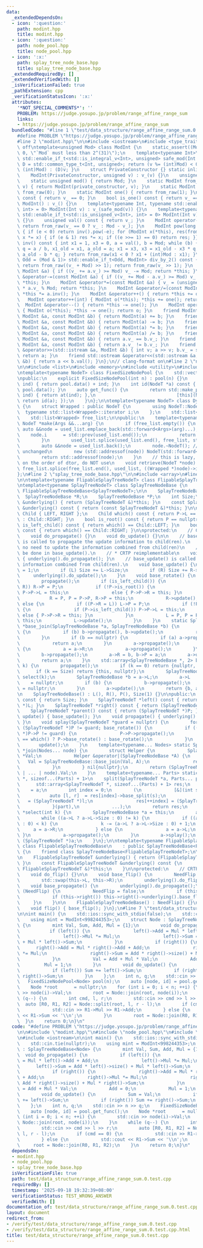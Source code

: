 ```yaml
---
data:
  _extendedDependsOn:
  - icon: ':question:'
    path: modint.hpp
    title: modint.hpp
  - icon: ':question:'
    path: node_pool.hpp
    title: node_pool.hpp
  - icon: ':x:'
    path: splay_tree_node_base.hpp
    title: splay_tree_node_base.hpp
  _extendedRequiredBy: []
  _extendedVerifiedWith: []
  _isVerificationFailed: true
  _pathExtension: cpp
  _verificationStatusIcon: ':x:'
  attributes:
    '*NOT_SPECIAL_COMMENTS*': ''
    PROBLEM: https://judge.yosupo.jp/problem/range_affine_range_sum
    links:
    - https://judge.yosupo.jp/problem/range_affine_range_sum
  bundledCode: "#line 1 \"test/data_structure/range_affine_range_sum.0.test.cpp\"\n\
    #define PROBLEM \"https://judge.yosupo.jp/problem/range_affine_range_sum\"\n\n\
    #line 2 \"modint.hpp\"\n\n#include <iostream>\n#include <type_traits>\n\n// clang-format\
    \ off\ntemplate<unsigned Mod> class ModInt {\n    static_assert((Mod >> 31) ==\
    \ 0, \"`Mod` must less than 2^(31)\");\n    template<typename Int>\n    static\
    \ std::enable_if_t<std::is_integral_v<Int>, unsigned> safe_mod(Int v) { using\
    \ D = std::common_type_t<Int, unsigned>; return (v %= (int)Mod) < 0 ? (D)(v +\
    \ (int)Mod) : (D)v; }\n    struct PrivateConstructor {} static inline private_constructor{};\n\
    \    ModInt(PrivateConstructor, unsigned v) : v_(v) {}\n    unsigned v_;\n\npublic:\n\
    \    static unsigned mod() { return Mod; }\n    static ModInt from_raw(unsigned\
    \ v) { return ModInt(private_constructor, v); }\n    static ModInt zero() { return\
    \ from_raw(0); }\n    static ModInt one() { return from_raw(1); }\n    bool is_zero()\
    \ const { return v_ == 0; }\n    bool is_one() const { return v_ == 1; }\n   \
    \ ModInt() : v_() {}\n    template<typename Int, typename std::enable_if_t<std::is_signed_v<Int>,\
    \ int> = 0> ModInt(Int v) : v_(safe_mod(v)) {}\n    template<typename Int, typename\
    \ std::enable_if_t<std::is_unsigned_v<Int>, int> = 0> ModInt(Int v) : v_(v % Mod)\
    \ {}\n    unsigned val() const { return v_; }\n    ModInt operator-() const {\
    \ return from_raw(v_ == 0 ? v_ : Mod - v_); }\n    ModInt pow(long long e) const\
    \ { if (e < 0) return inv().pow(-e); for (ModInt x(*this), res(from_raw(1));;\
    \ x *= x) { if (e & 1) res *= x; if ((e >>= 1) == 0) return res; }}\n    ModInt\
    \ inv() const { int x1 = 1, x3 = 0, a = val(), b = Mod; while (b) { const int\
    \ q = a / b, x1_old = x1, a_old = a; x1 = x3, x3 = x1_old - x3 * q, a = b, b =\
    \ a_old - b * q; } return from_raw(x1 < 0 ? x1 + (int)Mod : x1); }\n    template<bool\
    \ Odd = (Mod & 1)> std::enable_if_t<Odd, ModInt> div_by_2() const { if (v_ & 1)\
    \ return from_raw((v_ + Mod) >> 1); return from_raw(v_ >> 1); }\n    ModInt &operator+=(const\
    \ ModInt &a) { if ((v_ += a.v_) >= Mod) v_ -= Mod; return *this; }\n    ModInt\
    \ &operator-=(const ModInt &a) { if ((v_ += Mod - a.v_) >= Mod) v_ -= Mod; return\
    \ *this; }\n    ModInt &operator*=(const ModInt &a) { v_ = (unsigned long long)v_\
    \ * a.v_ % Mod; return *this; }\n    ModInt &operator/=(const ModInt &a) { return\
    \ *this *= a.inv(); }\n    ModInt &operator++() { return *this += one(); }\n \
    \   ModInt operator++(int) { ModInt o(*this); *this += one(); return o; }\n  \
    \  ModInt &operator--() { return *this -= one(); }\n    ModInt operator--(int)\
    \ { ModInt o(*this); *this -= one(); return o; }\n    friend ModInt operator+(const\
    \ ModInt &a, const ModInt &b) { return ModInt(a) += b; }\n    friend ModInt operator-(const\
    \ ModInt &a, const ModInt &b) { return ModInt(a) -= b; }\n    friend ModInt operator*(const\
    \ ModInt &a, const ModInt &b) { return ModInt(a) *= b; }\n    friend ModInt operator/(const\
    \ ModInt &a, const ModInt &b) { return ModInt(a) /= b; }\n    friend bool operator==(const\
    \ ModInt &a, const ModInt &b) { return a.v_ == b.v_; }\n    friend bool operator!=(const\
    \ ModInt &a, const ModInt &b) { return a.v_ != b.v_; }\n    friend std::istream\
    \ &operator>>(std::istream &a, ModInt &b) { int v; a >> v; b.v_ = safe_mod(v);\
    \ return a; }\n    friend std::ostream &operator<<(std::ostream &a, const ModInt\
    \ &b) { return a << b.val(); }\n};\n// clang-format on\n#line 2 \"node_pool.hpp\"\
    \n\n#include <list>\n#include <memory>\n#include <utility>\n#include <vector>\n\
    \ntemplate<typename NodeT> class FixedSizeNodePool {\n    std::vector<NodeT> pool;\n\
    \npublic:\n    explicit FixedSizeNodePool(int n) : pool(n) {}\n    NodeT *at(int\
    \ ind) { return pool.data() + ind; }\n    int id(NodeT *a) const { return a -\
    \ pool.data(); }\n    auto get_func() {\n        return std::make_pair([this](int\
    \ ind) { return at(ind); },\n                              [this](NodeT *a) {\
    \ return id(a); });\n    }\n};\n\ntemplate<typename NodeT> class DynamicSizeNodePool\
    \ {\n    struct Wrapped : public NodeT {\n        using NodeT::NodeT;\n      \
    \  typename std::list<Wrapped>::iterator i;\n    };\n    std::list<Wrapped> used_list;\n\
    \    std::list<Wrapped> free_list;\n\npublic:\n    template<typename... Args>\
    \ NodeT *make(Args &&...arg) {\n        if (free_list.empty()) {\n           \
    \ auto &&node = used_list.emplace_back(std::forward<Args>(arg)...);\n        \
    \    node.i      = std::prev(used_list.end());\n            return std::addressof(node);\n\
    \        }\n        used_list.splice(used_list.end(), free_list, std::prev(free_list.end()));\n\
    \        auto &&node = used_list.back();\n        node.~NodeT(); // i remains\
    \ unchanged\n        new (std::addressof(node)) NodeT(std::forward<Args>(arg)...);\n\
    \        return std::addressof(node);\n    }\n    // this is lazy, if sth. relies\
    \ on the order of dtor, do NOT use\n    void retrieve(NodeT *node) {\n       \
    \ free_list.splice(free_list.end(), used_list, ((Wrapped *)node)->i);\n    }\n\
    };\n#line 2 \"splay_tree_node_base.hpp\"\n\n#include <array>\n#line 5 \"splay_tree_node_base.hpp\"\
    \n\ntemplate<typename FlipableSplayTreeNodeT> class FlipableSplayTreeNodeBase;\n\
    \ntemplate<typename SplayTreeNodeT> class SplayTreeNodeBase {\n    friend class\
    \ FlipableSplayTreeNodeBase<SplayTreeNodeT>;\n\n    SplayTreeNodeBase *L;\n  \
    \  SplayTreeNodeBase *R;\n    SplayTreeNodeBase *P;\n    int Size;\n\n    SplayTreeNodeT\
    \ &underlying() { return (SplayTreeNodeT &)*this; }\n    const SplayTreeNodeT\
    \ &underlying() const { return (const SplayTreeNodeT &)*this; }\n\n    enum class\
    \ Child { LEFT, RIGHT };\n    Child which() const { return P->L == this ? Child::LEFT\
    \ : Child::RIGHT; }\n    bool is_root() const { return P == nullptr; }\n    bool\
    \ is_left_child() const { return which() == Child::LEFT; }\n    bool is_right_child()\
    \ const { return which() == Child::RIGHT; }\n\nprotected:\n    // CRTP reimplement\n\
    \    void do_propagate() {}\n    void do_update() {}\n\n    // base_propagate()\
    \ is called to propagate the update information to child(ren).\n    // There is\
    \ no need to update the information combined from child(ren)\n    // which should\
    \ be done in base_update().\n    // * CRTP reimplementable\n    void base_propagate()\
    \ { underlying().do_propagate(); }\n    // base_update() is called to update the\
    \ information combined from child(ren).\n    void base_update() {\n        Size\
    \ = 1;\n        if (L) Size += L->Size;\n        if (R) Size += R->Size;\n   \
    \     underlying().do_update();\n    }\n    void base_rotate() {\n        P->propagate();\n\
    \        propagate();\n        if (is_left_child()) {\n            if ((P->L =\
    \ R)) R->P = P;\n            if (!P->is_root()) {\n                if (P->is_left_child())\
    \ P->P->L = this;\n                else { P->P->R = this; }\n            }\n \
    \           R = P, P = P->P, R->P = this;\n            R->update();\n        }\
    \ else {\n            if ((P->R = L)) L->P = P;\n            if (!P->is_root())\
    \ {\n                if (P->is_left_child()) P->P->L = this;\n               \
    \ else { P->P->R = this; }\n            }\n            L = P, P = P->P, L->P =\
    \ this;\n            L->update();\n        }\n    }\n    static SplayTreeNodeBase\
    \ *base_join(SplayTreeNodeBase *a, SplayTreeNodeBase *b) {\n        if (a == nullptr)\
    \ {\n            if (b) b->propagate(), b->update();\n            return b;\n\
    \        }\n        if (b == nullptr) {\n            if (a) a->propagate(), a->update();\n\
    \            return a;\n        }\n        a->propagate();\n        while (a->R)\
    \ {\n            a = a->R;\n            a->propagate();\n        }\n        a->splay();\n\
    \        b->propagate();\n        a->R = b, b->P = a;\n        a->update();\n\
    \        return a;\n    }\n    std::array<SplayTreeNodeBase *, 2> base_split(int\
    \ k) {\n        propagate();\n        if (k == 0) return {nullptr, this};\n  \
    \      if (k == Size) return {this, nullptr};\n        SplayTreeNodeBase *a =\
    \ select(k);\n        SplayTreeNodeBase *b = a->L;\n        a->L             \
    \    = nullptr;\n        if (b) {\n            b->propagate();\n            b->P\
    \ = nullptr;\n        }\n        a->update();\n        return {b, a};\n    }\n\
    \n    SplayTreeNodeBase() : L(), R(), P(), Size(1) {}\n\npublic:\n    int size()\
    \ const { return Size; }\n    SplayTreeNodeT *left() const { return (SplayTreeNodeT\
    \ *)L; }\n    SplayTreeNodeT *right() const { return (SplayTreeNodeT *)R; }\n\
    \    SplayTreeNodeT *parent() const { return (SplayTreeNodeT *)P; }\n    void\
    \ update() { base_update(); }\n    void propagate() { underlying().base_propagate();\
    \ }\n    void splay(SplayTreeNodeT *guard = nullptr) {\n        for (propagate();\
    \ (SplayTreeNodeT *)P != guard; base_rotate()) {\n            if ((SplayTreeNodeT\
    \ *)P->P != guard) {\n                P->P->propagate();\n                P->which()\
    \ == which() ? P->base_rotate() : base_rotate();\n            }\n        }\n \
    \       update();\n    }\n    template<typename... Nodes> static SplayTreeNodeT\
    \ *join(Nodes... node) {\n        struct Helper {\n            SplayTreeNodeBase\
    \ *Val;\n            Helper &operator|(SplayTreeNodeBase *A) {\n             \
    \   Val = SplayTreeNodeBase::base_join(Val, A);\n                return *this;\n\
    \            }\n        } nil{nullptr};\n        return (SplayTreeNodeT *)(nil\
    \ | ... | node).Val;\n    }\n    template<typename... Parts> static std::array<SplayTreeNodeT\
    \ *, sizeof...(Parts) + 1>\n    split(SplayTreeNodeT *a, Parts... part) {\n  \
    \      std::array<SplayTreeNodeT *, sizeof...(Parts) + 1> res;\n        res[0]\
    \    = a;\n        int index = 0;\n        (\n            [&](int s) {\n     \
    \           auto [l, r]  = res[index]->base_split(s);\n                res[index]\
    \   = (SplayTreeNodeT *)l;\n                res[++index] = (SplayTreeNodeT *)r;\n\
    \            }(part),\n            ...);\n        return res;\n    }\n    SplayTreeNodeT\
    \ *select(int k) {\n        SplayTreeNodeBase *a = this;\n        a->propagate();\n\
    \        while ((a->L ? a->L->Size : 0) != k) {\n            if ((a->L ? a->L->Size\
    \ : 0) < k) {\n                k -= (a->L ? a->L->Size : 0) + 1;\n           \
    \     a = a->R;\n            } else {\n                a = a->L;\n           \
    \ }\n            a->propagate();\n        }\n        a->splay();\n        return\
    \ (SplayTreeNodeT *)a;\n    }\n};\n\ntemplate<typename FlipableSplayTreeNodeT>\
    \ class FlipableSplayTreeNodeBase\n    : public SplayTreeNodeBase<FlipableSplayTreeNodeT>\
    \ {\n    friend class SplayTreeNodeBase<FlipableSplayTreeNodeT>;\n\n    bool NeedFlip;\n\
    \n    FlipableSplayTreeNodeT &underlying() { return (FlipableSplayTreeNodeT &)*this;\
    \ }\n    const FlipableSplayTreeNodeT &underlying() const {\n        return (const\
    \ FlipableSplayTreeNodeT &)*this;\n    }\n\nprotected:\n    // CRTP reimplement\n\
    \    void do_flip() {}\n\n    void base_flip() {\n        NeedFlip = !NeedFlip;\n\
    \        std::swap(this->L, this->R);\n        underlying().do_flip();\n    }\n\
    \    void base_propagate() {\n        underlying().do_propagate();\n        if\
    \ (NeedFlip) {\n            NeedFlip = false;\n            if (this->left()) this->left()->underlying().base_flip();\n\
    \            if (this->right()) this->right()->underlying().base_flip();\n   \
    \     }\n    }\n\n    FlipableSplayTreeNodeBase() : NeedFlip() {}\n\npublic:\n\
    \    void flip() { base_flip(); }\n};\n#line 7 \"test/data_structure/range_affine_range_sum.0.test.cpp\"\
    \n\nint main() {\n    std::ios::sync_with_stdio(false);\n    std::cin.tie(nullptr);\n\
    \    using mint = ModInt<998244353>;\n    struct Node : SplayTreeNodeBase<Node>\
    \ {\n        mint Val, Sum, Add, Mul = {1};\n        void do_propagate() {\n \
    \           if (left()) {\n                left()->Add = Mul * left()->Add + Add;\n\
    \                left()->Mul *= Mul;\n                left()->Sum = Add * left()->size()\
    \ + Mul * left()->Sum;\n            }\n            if (right()) {\n          \
    \      right()->Add = Mul * right()->Add + Add;\n                right()->Mul\
    \ *= Mul;\n                right()->Sum = Add * right()->size() + Mul * right()->Sum;\n\
    \            }\n            Val = Add + Mul * Val;\n            Add = 0;\n   \
    \         Mul = 1;\n        }\n        void do_update() {\n            Sum = Val;\n\
    \            if (left()) Sum += left()->Sum;\n            if (right()) Sum +=\
    \ right()->Sum;\n        }\n    };\n    int n, q;\n    std::cin >> n >> q;\n \
    \   FixedSizeNodePool<Node> pool(n);\n    auto [node, id] = pool.get_func();\n\
    \    Node *root      = nullptr;\n    for (int i = 0; i < n; ++i) {\n        std::cin\
    \ >> node(i)->Val;\n        root = Node::join(root, node(i));\n    }\n    while\
    \ (q--) {\n        int cmd, l, r;\n        std::cin >> cmd >> l >> r;\n      \
    \  auto [R0, R1, R2] = Node::split(root, l, r - l);\n        if (cmd == 0) {\n\
    \            std::cin >> R1->Mul >> R1->Add;\n        } else {\n            std::cout\
    \ << R1->Sum << '\\n';\n        }\n        root = Node::join(R0, R1, R2);\n  \
    \  }\n    return 0;\n}\n"
  code: "#define PROBLEM \"https://judge.yosupo.jp/problem/range_affine_range_sum\"\
    \n\n#include \"modint.hpp\"\n#include \"node_pool.hpp\"\n#include \"splay_tree_node_base.hpp\"\
    \n#include <iostream>\n\nint main() {\n    std::ios::sync_with_stdio(false);\n\
    \    std::cin.tie(nullptr);\n    using mint = ModInt<998244353>;\n    struct Node\
    \ : SplayTreeNodeBase<Node> {\n        mint Val, Sum, Add, Mul = {1};\n      \
    \  void do_propagate() {\n            if (left()) {\n                left()->Add\
    \ = Mul * left()->Add + Add;\n                left()->Mul *= Mul;\n          \
    \      left()->Sum = Add * left()->size() + Mul * left()->Sum;\n            }\n\
    \            if (right()) {\n                right()->Add = Mul * right()->Add\
    \ + Add;\n                right()->Mul *= Mul;\n                right()->Sum =\
    \ Add * right()->size() + Mul * right()->Sum;\n            }\n            Val\
    \ = Add + Mul * Val;\n            Add = 0;\n            Mul = 1;\n        }\n\
    \        void do_update() {\n            Sum = Val;\n            if (left()) Sum\
    \ += left()->Sum;\n            if (right()) Sum += right()->Sum;\n        }\n\
    \    };\n    int n, q;\n    std::cin >> n >> q;\n    FixedSizeNodePool<Node> pool(n);\n\
    \    auto [node, id] = pool.get_func();\n    Node *root      = nullptr;\n    for\
    \ (int i = 0; i < n; ++i) {\n        std::cin >> node(i)->Val;\n        root =\
    \ Node::join(root, node(i));\n    }\n    while (q--) {\n        int cmd, l, r;\n\
    \        std::cin >> cmd >> l >> r;\n        auto [R0, R1, R2] = Node::split(root,\
    \ l, r - l);\n        if (cmd == 0) {\n            std::cin >> R1->Mul >> R1->Add;\n\
    \        } else {\n            std::cout << R1->Sum << '\\n';\n        }\n   \
    \     root = Node::join(R0, R1, R2);\n    }\n    return 0;\n}\n"
  dependsOn:
  - modint.hpp
  - node_pool.hpp
  - splay_tree_node_base.hpp
  isVerificationFile: true
  path: test/data_structure/range_affine_range_sum.0.test.cpp
  requiredBy: []
  timestamp: '2025-09-18 19:32:39+08:00'
  verificationStatus: TEST_WRONG_ANSWER
  verifiedWith: []
documentation_of: test/data_structure/range_affine_range_sum.0.test.cpp
layout: document
redirect_from:
- /verify/test/data_structure/range_affine_range_sum.0.test.cpp
- /verify/test/data_structure/range_affine_range_sum.0.test.cpp.html
title: test/data_structure/range_affine_range_sum.0.test.cpp
---
```

